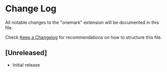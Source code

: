 # Change Log

All notable changes to the "onemark" extension will be documented in this file.

Check [Keep a Changelog](http://keepachangelog.com/) for recommendations on how to structure this file.

## [Unreleased]

- Initial release
